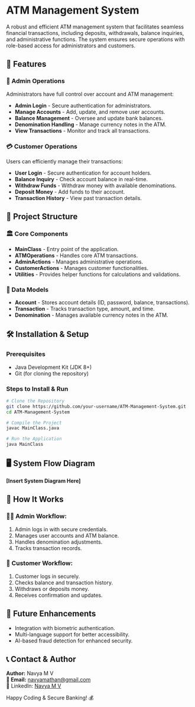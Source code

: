 # ATM Management System

A robust and efficient ATM management system that facilitates seamless financial transactions, including deposits, withdrawals, balance inquiries, and administrative functions. The system ensures secure operations with role-based access for administrators and customers.

## 📌 Features

### 🏦 Admin Operations

Administrators have full control over account and ATM management:

- **Admin Login** - Secure authentication for administrators.
- **Manage Accounts** - Add, update, and remove user accounts.
- **Balance Management** - Oversee and update bank balances.
- **Denomination Handling** - Manage currency notes in the ATM.
- **View Transactions** - Monitor and track all transactions.

### 💳 Customer Operations

Users can efficiently manage their transactions:

- **User Login** - Secure authentication for account holders.
- **Balance Inquiry** - Check account balance in real-time.
- **Withdraw Funds** - Withdraw money with available denominations.
- **Deposit Money** - Add funds to their account.
- **Transaction History** - View past transaction details.

## 📂 Project Structure

### 🏛 Core Components

- **MainClass** - Entry point of the application.
- **ATMOperations** - Handles core ATM transactions.
- **AdminActions** - Manages administrative operations.
- **CustomerActions** - Manages customer functionalities.
- **Utilities** - Provides helper functions for calculations and validations.

### 📌 Data Models

- **Account** - Stores account details (ID, password, balance, transactions).
- **Transaction** - Tracks transaction type, amount, and time.
- **Denomination** - Manages available currency notes in the ATM.

## 🛠 Installation & Setup

### Prerequisites

- Java Development Kit (JDK 8+)
- Git (for cloning the repository)

### Steps to Install & Run

```sh
# Clone the Repository
git clone https://github.com/your-username/ATM-Management-System.git
cd ATM-Management-System

# Compile the Project
javac MainClass.java

# Run the Application
java MainClass
```

## 🖥 System Flow Diagram

**[Insert System Diagram Here]**

## 🔄 How It Works

### 👨‍💼 Admin Workflow:

1. Admin logs in with secure credentials.
2. Manages user accounts and ATM balance.
3. Handles denomination adjustments.
4. Tracks transaction records.

### 👤 Customer Workflow:

1. Customer logs in securely.
2. Checks balance and transaction history.
3. Withdraws or deposits money.
4. Receives confirmation and updates.

## 🚀 Future Enhancements

- Integration with biometric authentication.
- Multi-language support for better accessibility.
- AI-based fraud detection for enhanced security.

## 📞 Contact & Author

**Author:** Navya M V  
**📧 Email:** navyamathan@gmail.com  
🔗 LinkedIn: [Navya M V](https://www.linkedin.com/in/navya-m-v-55515b353/)  

Happy Coding & Secure Banking! 💰

